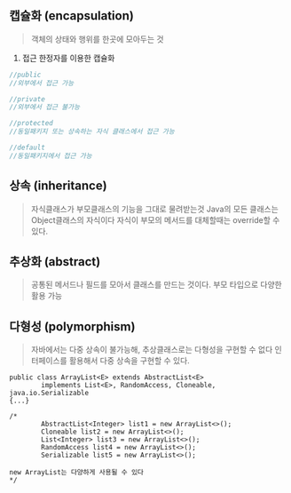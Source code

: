 ## 캡슐화 (encapsulation)
> 객체의 상태와 행위를 한곳에 모아두는 것

1. 접근 한정자를 이용한 캡슐화
```java
//public
//외부에서 접근 가능

//private
//외부에서 접근 불가능

//protected
//동일패키지 또는 상속하는 자식 클래스에서 접근 가능

//default
//동일패키지에서 접근 가능
```
## 상속 (inheritance)
> 자식클래스가 부모클래스의 기능을 그대로 물려받는것
> Java의 모든 클래스는 Object클래스의 자식이다
> 자식이 부모의 메서드를 대체할때는 override할 수 있다.

## 추상화 (abstract)
> 공통된 메서드나 필드를 모아서 클래스를 만드는 것이다.
> 부모 타입으로 다양한 활용 가능

##  다형성 (polymorphism)
> 자바에서는 다중 상속이 불가능해, 추상클래스로는 다형성을 구현할 수 없다
> 인터페이스를 활용해서 다중 상속을 구현할 수 있다.
```
public class ArrayList<E> extends AbstractList<E>
        implements List<E>, RandomAccess, Cloneable, java.io.Serializable
{...}

/*
        AbstractList<Integer> list1 = new ArrayList<>();
        Cloneable list2 = new ArrayList<>();
        List<Integer> list3 = new ArrayList<>();
        RandomAccess list4 = new ArrayList<>();
        Serializable list5 = new ArrayList<>();

new ArrayList는 다양하게 사용될 수 있다
*/
```
